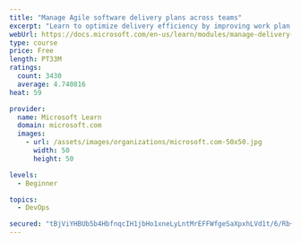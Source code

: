 ```yaml
---
title: "Manage Agile software delivery plans across teams"
excerpt: "Learn to optimize delivery efficiency by improving work plan visibility across teams."
webUrl: https://docs.microsoft.com/en-us/learn/modules/manage-delivery-plans/
type: course
price: Free
length: PT33M
ratings:
  count: 3430
  average: 4.740816
heat: 59

provider:
  name: Microsoft Learn
  domain: microsoft.com
  images:
    - url: /assets/images/organizations/microsoft.com-50x50.jpg
      width: 50
      height: 50

levels:
  - Beginner

topics:
  - DevOps

secured: "tBjViYHBUb5b4HbfnqcIH1jbHo1xneLyLntMrEFFWfgeSaXpxhLVd1t/6/Rb+Z3QY80OaWteGDG3BFjTnQU5yUu8c+pv4boRGmEPTsR6fDqsyM2swk/PG/3gPKB3N6n0vmf/G4APGG3WpeKOJr9WG9KgkxZ+v7nqqN8Svh2CeZh7WiiGg56AjRMb1QfPUnPwjSGDx6y27J/fKseDorbbAKQpwcKEt0BllcCbg6r2SNd1WtQsRn1WO6TJSDdSVkWwRjLiPPSDenNXh7gpBfnsDuQPza+txAJBKD/xWDd1dI0ZblfsdzNN7ednNt55cyi3dvnjx5z0M2Sa1GBBqtk0T9+wcm1wEHak2YD+/GUMKTCbSvTstArjvme+x/c5F3EK9DEfgz44wFDEW+8VW+Tt4f8gMvOKcy1K5/JDKNMhX+k=;YAIktLNQw6MAkk5vlkAelA=="
---
```


